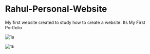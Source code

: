 # Rahul-Personal-Website
My first website created to study how to create a website.
Its My First Portfolio


![1a](https://user-images.githubusercontent.com/73493598/162605804-be0b39d6-b6f9-4083-a1f6-334c57be2a9e.JPG)

![1b](https://user-images.githubusercontent.com/73493598/162605820-6c0ca1f7-9458-4510-8bd3-e9330ee5ae95.JPG)
